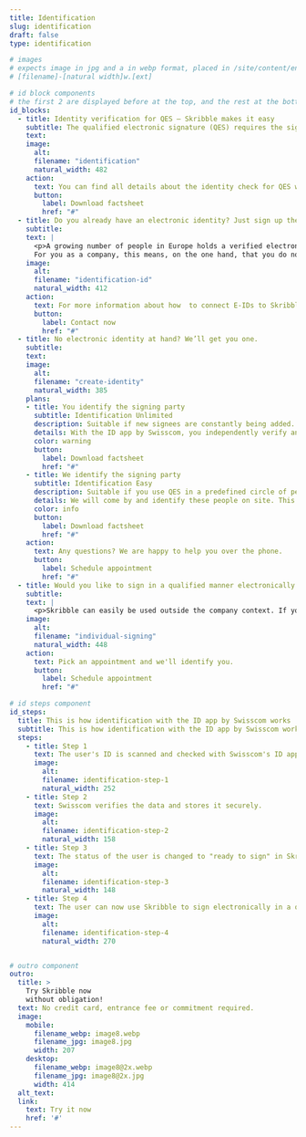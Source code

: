 ```yaml
---
title: Identification
slug: identification
draft: false
type: identification

# images
# expects image in jpg and a in webp format, placed in /site/content/english/image/
# [filename]-[natural width]w.[ext]

# id block components
# the first 2 are displayed before at the top, and the rest at the bottom of the page
id_blocks:
  - title: Identity verification for QES – Skribble makes it easy
    subtitle: The qualified electronic signature (QES) requires the signing party to verify his or her identity. Skribble offers suitable means of identification for every business context.
    text:
    image:
      alt:
      filename: "identification"
      natural_width: 482
    action:
      text: You can find all details about the identity check for QES with Skribble here in our factsheet:
      button:
        label: Download factsheet
        href: "#"
  - title: Do you already have an electronic identity? Just sign up then.
    subtitle:
    text: |
      <p>A growing number of people in Europe holds a verified electronic identity (E-ID). Skribble can be linked with all relevant E-IDs. Thus, millions of users can sign in a qualified manner without additional identity verification. 
      For you as a company, this means, on the one hand, that you do not have to worry about the identification of these people. On the other hand, you are always on the safe side, no matter which E-ID prevails among your users.</p>
    image:
      alt:
      filename: "identification-id"
      natural_width: 412
    action:
      text: For more information about how  to connect E-IDs to Skribble, please contact us.
      button:
        label: Contact now
        href: "#"
  - title: No electronic identity at hand? We’ll get you one.
    subtitle:
    text:
    image:
      alt:
      filename: "create-identity"
      natural_width: 385
    plans:
    - title: You identify the signing party
      subtitle: Identification Unlimited
      description: Suitable if new signees are constantly being added.
      details: With the ID app by Swisscom, you independently verify and record the identity data of the signing parties during personal contact. This allows you to enable people to sign in a qualified manner indefinitely and flexibly.
      color: warning
      button:
        label: Download factsheet
        href: "#"
    - title: We identify the signing party
      subtitle: Identification Easy
      description: Suitable if you use QES in a predefined circle of people.
      details: We will come by and identify these people on site. This way, you are quickly and easily ready to use QES and don't have to worry about identification.
      color: info
      button:
        label: Download factsheet
        href: "#"
    action:
      text: Any questions? We are happy to help you over the phone.
      button:
        label: Schedule appointment
        href: "#"
  - title: Would you like to sign in a qualified manner electronically as a private individual?
    subtitle:
    text: |
      <p>Skribble can easily be used outside the company context. If you have one of the E-IDs listed above, you can get started right away. If not, we will be happy to identify you at Bahnhofstrasse 3 in Zurich. It only takes a few minutes.</p>
    image:
      alt:
      filename: "individual-signing"
      natural_width: 448
    action:
      text: Pick an appointment and we'll identify you.
      button:
        label: Schedule appointment
        href: "#"

# id steps component
id_steps:
  title: This is how identification with the ID app by Swisscom works
  subtitle: This is how identification with the ID app by Swisscom works
  steps:
    - title: Step 1
      text: The user's ID is scanned and checked with Swisscom's ID app.
      image:
        alt:
        filename: identification-step-1
        natural_width: 252
    - title: Step 2
      text: Swisscom verifies the data and stores it securely.
      image:
        alt:
        filename: identification-step-2
        natural_width: 158
    - title: Step 3
      text: The status of the user is changed to "ready to sign" in Skribble's profile.
      image:
        alt:
        filename: identification-step-3
        natural_width: 148
    - title: Step 4
      text: The user can now use Skribble to sign electronically in a qualified manner.
      image:
        alt:
        filename: identification-step-4
        natural_width: 270


# outro component
outro:
  title: >
    Try Skribble now
    without obligation!
  text: No credit card, entrance fee or commitment required.
  image:
    mobile:
      filename_webp: image8.webp
      filename_jpg: image8.jpg
      width: 207
    desktop:
      filename_webp: image8@2x.webp
      filename_jpg: image8@2x.jpg
      width: 414
  alt_text:
  link:
    text: Try it now
    href: '#'
---
```

